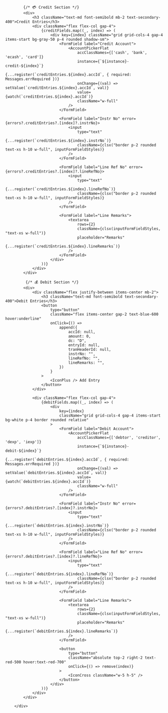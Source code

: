 <div className="flex flex-col gap-8 mt-6 mr-6">

            {/* 💳 Credit Section */}
            <div>
                <h3 className="text-md font-semibold mb-2 text-secondary-400">Credit Entries</h3>
                <div className="flex flex-col gap-4">
                    {creditFields.map((_, index) => (
                        <div key={index} className="grid grid-cols-4 gap-4 items-start bg-gray-50 p-4 rounded shadow-sm">
                            <FormField label="Credit Account">
                                <AccountPickerFlat
                                    accClassNames={['cash', 'bank', 'ecash', 'card']}
                                    instance={`${instance}-credit-${index}`}
                                    {...register(`creditEntries.${index}.accId`, { required: Messages.errRequired })}
                                    onChange={(val) => setValue(`creditEntries.${index}.accId`, val)}
                                    value={watch(`creditEntries.${index}.accId`)}
                                    className="w-full"
                                />
                            </FormField>

                            <FormField label="Instr No" error={errors?.creditEntries?.[index]?.instrNo}>
                                <input
                                    type="text"
                                    {...register(`creditEntries.${index}.instrNo`)}
                                    className={clsx("border p-2 rounded text-xs h-10 w-full", inputFormFieldStyles)}
                                />
                            </FormField>

                            <FormField label="Line Ref No" error={errors?.creditEntries?.[index]?.lineRefNo}>
                                <input
                                    type="text"
                                    {...register(`creditEntries.${index}.lineRefNo`)}
                                    className={clsx("border p-2 rounded text-xs h-10 w-full", inputFormFieldStyles)}
                                />
                            </FormField>

                            <FormField label="Line Remarks">
                                <textarea
                                    rows={2}
                                    className={clsx(inputFormFieldStyles, "text-xs w-full")}
                                    placeholder="Remarks"
                                    {...register(`creditEntries.${index}.lineRemarks`)}
                                />
                            </FormField>
                        </div>
                    ))}
                </div>
            </div>
            
             {/* 💰 Debit Section */}
            <div>
                <div className="flex justify-between items-center mb-2">
                    <h3 className="text-md font-semibold text-secondary-400">Debit Entries</h3>
                    <button
                        type="button"
                        className="flex items-center gap-2 text-blue-600 hover:underline"
                        onClick={() =>
                            append({
                                accId: null,
                                amount: 0,
                                dc: "D",
                                entryId: null,
                                tranHeaderId: null,
                                instrNo: "",
                                lineRefNo: "",
                                lineRemarks: "",
                            })
                        }
                    >
                        <IconPlus /> Add Entry
                    </button>
                </div>

                <div className="flex flex-col gap-4">
                    {debitFields.map((_, index) => (
                        <div
                            key={index}
                            className="grid grid-cols-4 gap-4 items-start bg-white p-4 border rounded relative"
                        >
                            <FormField label="Debit Account">
                                <AccountPickerFlat
                                    accClassNames={['debtor', 'creditor', 'dexp', 'iexp']}
                                    instance={`${instance}-debit-${index}`}
                                    {...register(`debitEntries.${index}.accId`, { required: Messages.errRequired })}
                                    onChange={(val) => setValue(`debitEntries.${index}.accId`, val)}
                                    value={watch(`debitEntries.${index}.accId`)}
                                    className="w-full"
                                />
                            </FormField>

                            <FormField label="Instr No" error={errors?.debitEntries?.[index]?.instrNo}>
                                <input
                                    type="text"
                                    {...register(`debitEntries.${index}.instrNo`)}
                                    className={clsx("border p-2 rounded text-xs h-10 w-full", inputFormFieldStyles)}
                                />
                            </FormField>

                            <FormField label="Line Ref No" error={errors?.debitEntries?.[index]?.lineRefNo}>
                                <input
                                    type="text"
                                    {...register(`debitEntries.${index}.lineRefNo`)}
                                    className={clsx("border p-2 rounded text-xs h-10 w-full", inputFormFieldStyles)}
                                />
                            </FormField>

                            <FormField label="Line Remarks">
                                <textarea
                                    rows={2}
                                    className={clsx(inputFormFieldStyles, "text-xs w-full")}
                                    placeholder="Remarks"
                                    {...register(`debitEntries.${index}.lineRemarks`)}
                                />
                            </FormField>

                            <button
                                type="button"
                                className="absolute top-2 right-2 text-red-500 hover:text-red-700"
                                onClick={() => remove(index)}
                            >
                                <IconCross className="w-5 h-5" />
                            </button>
                        </div>
                    ))}
                </div>
            </div>
           
        </div>